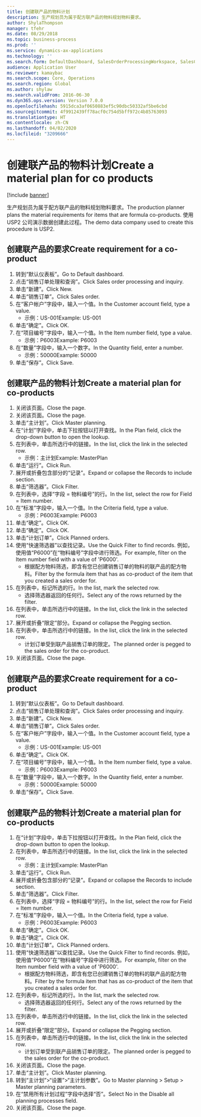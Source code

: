 ```yaml
---
title: 创建联产品的物料计划
description: 生产规划员为属于配方联产品的物料规划物料要求。
author: ShylaThompson
manager: tfehr
ms.date: 08/29/2018
ms.topic: business-process
ms.prod: ''
ms.service: dynamics-ax-applications
ms.technology: ''
ms.search.form: DefaultDashboard, SalesOrderProcessingWorkspace, SalesCreateOrder, SalesTable, ReqCreatePlanWorkspace, ReqTransPlanCard, SysQueryForm, ReqTransPo
audience: Application User
ms.reviewer: kamaybac
ms.search.scope: Core, Operations
ms.search.region: Global
ms.author: shylaw
ms.search.validFrom: 2016-06-30
ms.dyn365.ops.version: Version 7.0.0
ms.openlocfilehash: 5915dca3af0650883ef5c90dbc50332af5be6cbd
ms.sourcegitcommit: 4f9912439ff78acf0c754d5bff972c4b85763093
ms.translationtype: HT
ms.contentlocale: zh-CN
ms.lasthandoff: 04/02/2020
ms.locfileid: "3209666"
---
```

# <a name="create-a-material-plan-for-co-products"></a><span data-ttu-id="7a3da-103">创建联产品的物料计划</span><span class="sxs-lookup"><span data-stu-id="7a3da-103">Create a material plan for co products</span></span>

[!include [banner](../../includes/banner.md)]

<span data-ttu-id="7a3da-104">生产规划员为属于配方联产品的物料规划物料要求。</span><span class="sxs-lookup"><span data-stu-id="7a3da-104">The production planner plans the material requirements for items that are formula co-products.</span></span> <span data-ttu-id="7a3da-105">使用 USP2 公司演示数据创建此过程。</span><span class="sxs-lookup"><span data-stu-id="7a3da-105">The demo data company used to create this procedure is USP2.</span></span>


## <a name="create-requirement-for-a-co-product"></a><span data-ttu-id="7a3da-106">创建联产品的要求</span><span class="sxs-lookup"><span data-stu-id="7a3da-106">Create requirement for a co-product</span></span>
1. <span data-ttu-id="7a3da-107">转到“默认仪表板”。</span><span class="sxs-lookup"><span data-stu-id="7a3da-107">Go to Default dashboard.</span></span>
2. <span data-ttu-id="7a3da-108">点击“销售订单处理和查询”。</span><span class="sxs-lookup"><span data-stu-id="7a3da-108">Click Sales order processing and inquiry.</span></span>
3. <span data-ttu-id="7a3da-109">单击“新建”。</span><span class="sxs-lookup"><span data-stu-id="7a3da-109">Click New.</span></span>
4. <span data-ttu-id="7a3da-110">单击“销售订单”。</span><span class="sxs-lookup"><span data-stu-id="7a3da-110">Click Sales order.</span></span>
5. <span data-ttu-id="7a3da-111">在“客户帐户”字段中，输入一个值。</span><span class="sxs-lookup"><span data-stu-id="7a3da-111">In the Customer account field, type a value.</span></span>
    * <span data-ttu-id="7a3da-112">示例：US-001</span><span class="sxs-lookup"><span data-stu-id="7a3da-112">Example: US-001</span></span>  
6. <span data-ttu-id="7a3da-113">单击“确定”。</span><span class="sxs-lookup"><span data-stu-id="7a3da-113">Click OK.</span></span>
7. <span data-ttu-id="7a3da-114">在“项目编号”字段中，输入一个值。</span><span class="sxs-lookup"><span data-stu-id="7a3da-114">In the Item number field, type a value.</span></span>
    * <span data-ttu-id="7a3da-115">示例：P6003</span><span class="sxs-lookup"><span data-stu-id="7a3da-115">Example: P6003</span></span>  
8. <span data-ttu-id="7a3da-116">在“数量”字段中，输入一个数字。</span><span class="sxs-lookup"><span data-stu-id="7a3da-116">In the Quantity field, enter a number.</span></span>
    * <span data-ttu-id="7a3da-117">示例：50000</span><span class="sxs-lookup"><span data-stu-id="7a3da-117">Example: 50000</span></span>  
9. <span data-ttu-id="7a3da-118">单击“保存”。</span><span class="sxs-lookup"><span data-stu-id="7a3da-118">Click Save.</span></span>

## <a name="create-a-material-plan-for-co-products"></a><span data-ttu-id="7a3da-119">创建联产品的物料计划</span><span class="sxs-lookup"><span data-stu-id="7a3da-119">Create a material plan for co-products</span></span>
1. <span data-ttu-id="7a3da-120">关闭该页面。</span><span class="sxs-lookup"><span data-stu-id="7a3da-120">Close the page.</span></span>
2. <span data-ttu-id="7a3da-121">关闭该页面。</span><span class="sxs-lookup"><span data-stu-id="7a3da-121">Close the page.</span></span>
3. <span data-ttu-id="7a3da-122">单击“主计划”。</span><span class="sxs-lookup"><span data-stu-id="7a3da-122">Click Master planning.</span></span>
4. <span data-ttu-id="7a3da-123">在“计划”字段中，单击下拉按钮以打开查找。</span><span class="sxs-lookup"><span data-stu-id="7a3da-123">In the Plan field, click the drop-down button to open the lookup.</span></span>
5. <span data-ttu-id="7a3da-124">在列表中，单击所选行中的链接。</span><span class="sxs-lookup"><span data-stu-id="7a3da-124">In the list, click the link in the selected row.</span></span>
    * <span data-ttu-id="7a3da-125">示例：主计划</span><span class="sxs-lookup"><span data-stu-id="7a3da-125">Example: MasterPlan</span></span>  
6. <span data-ttu-id="7a3da-126">单击“运行”。</span><span class="sxs-lookup"><span data-stu-id="7a3da-126">Click Run.</span></span>
7. <span data-ttu-id="7a3da-127">展开或折叠包含部分的“记录”。</span><span class="sxs-lookup"><span data-stu-id="7a3da-127">Expand or collapse the Records to include section.</span></span>
8. <span data-ttu-id="7a3da-128">单击“筛选器”。</span><span class="sxs-lookup"><span data-stu-id="7a3da-128">Click Filter.</span></span>
9. <span data-ttu-id="7a3da-129">在列表中，选择“字段 = 物料编号”的行。</span><span class="sxs-lookup"><span data-stu-id="7a3da-129">In the list, select the row for Field = Item number.</span></span>
10. <span data-ttu-id="7a3da-130">在“标准”字段中，输入一个值。</span><span class="sxs-lookup"><span data-stu-id="7a3da-130">In the Criteria field, type a value.</span></span>
    * <span data-ttu-id="7a3da-131">示例：P6003</span><span class="sxs-lookup"><span data-stu-id="7a3da-131">Example: P6003</span></span>  
11. <span data-ttu-id="7a3da-132">单击“确定”。</span><span class="sxs-lookup"><span data-stu-id="7a3da-132">Click OK.</span></span>
12. <span data-ttu-id="7a3da-133">单击“确定”。</span><span class="sxs-lookup"><span data-stu-id="7a3da-133">Click OK.</span></span>
13. <span data-ttu-id="7a3da-134">单击“计划订单”。</span><span class="sxs-lookup"><span data-stu-id="7a3da-134">Click Planned orders.</span></span>
14. <span data-ttu-id="7a3da-135">使用“快速筛选器”以查找记录。</span><span class="sxs-lookup"><span data-stu-id="7a3da-135">Use the Quick Filter to find records.</span></span> <span data-ttu-id="7a3da-136">例如，使用值“P6000”在“物料编号”字段中进行筛选。</span><span class="sxs-lookup"><span data-stu-id="7a3da-136">For example, filter on the Item number field with a value of 'P6000'.</span></span>
    * <span data-ttu-id="7a3da-137">根据配方物料筛选，即含有您已创建销售订单的物料的联产品的配方物料。</span><span class="sxs-lookup"><span data-stu-id="7a3da-137">Filter by the formula item that has as co-product of the item that you created a sales order for.</span></span>  
15. <span data-ttu-id="7a3da-138">在列表中，标记所选的行。</span><span class="sxs-lookup"><span data-stu-id="7a3da-138">In the list, mark the selected row.</span></span>
    * <span data-ttu-id="7a3da-139">选择筛选器返回的任何行。</span><span class="sxs-lookup"><span data-stu-id="7a3da-139">Select any of the rows returned by the filter.</span></span>  
16. <span data-ttu-id="7a3da-140">在列表中，单击所选行中的链接。</span><span class="sxs-lookup"><span data-stu-id="7a3da-140">In the list, click the link in the selected row.</span></span>
17. <span data-ttu-id="7a3da-141">展开或折叠“限定”部分。</span><span class="sxs-lookup"><span data-stu-id="7a3da-141">Expand or collapse the Pegging section.</span></span>
18. <span data-ttu-id="7a3da-142">在列表中，单击所选行中的链接。</span><span class="sxs-lookup"><span data-stu-id="7a3da-142">In the list, click the link in the selected row.</span></span>
    * <span data-ttu-id="7a3da-143">计划订单受到联产品销售订单的限定。</span><span class="sxs-lookup"><span data-stu-id="7a3da-143">The planned order is pegged to the sales order for the co-product.</span></span>  
19. <span data-ttu-id="7a3da-144">关闭该页面。</span><span class="sxs-lookup"><span data-stu-id="7a3da-144">Close the page.</span></span>

## <a name="create-requirement-for-a-co-product"></a><span data-ttu-id="7a3da-145">创建联产品的要求</span><span class="sxs-lookup"><span data-stu-id="7a3da-145">Create requirement for a co-product</span></span>
1. <span data-ttu-id="7a3da-146">转到“默认仪表板”。</span><span class="sxs-lookup"><span data-stu-id="7a3da-146">Go to Default dashboard.</span></span>
2. <span data-ttu-id="7a3da-147">点击“销售订单处理和查询”。</span><span class="sxs-lookup"><span data-stu-id="7a3da-147">Click Sales order processing and inquiry.</span></span>
3. <span data-ttu-id="7a3da-148">单击“新建”。</span><span class="sxs-lookup"><span data-stu-id="7a3da-148">Click New.</span></span>
4. <span data-ttu-id="7a3da-149">单击“销售订单”。</span><span class="sxs-lookup"><span data-stu-id="7a3da-149">Click Sales order.</span></span>
5. <span data-ttu-id="7a3da-150">在“客户帐户”字段中，输入一个值。</span><span class="sxs-lookup"><span data-stu-id="7a3da-150">In the Customer account field, type a value.</span></span>
    * <span data-ttu-id="7a3da-151">示例：US-001</span><span class="sxs-lookup"><span data-stu-id="7a3da-151">Example: US-001</span></span>  
6. <span data-ttu-id="7a3da-152">单击“确定”。</span><span class="sxs-lookup"><span data-stu-id="7a3da-152">Click OK.</span></span>
7. <span data-ttu-id="7a3da-153">在“项目编号”字段中，输入一个值。</span><span class="sxs-lookup"><span data-stu-id="7a3da-153">In the Item number field, type a value.</span></span>
    * <span data-ttu-id="7a3da-154">示例：P6003</span><span class="sxs-lookup"><span data-stu-id="7a3da-154">Example: P6003</span></span>  
8. <span data-ttu-id="7a3da-155">在“数量”字段中，输入一个数字。</span><span class="sxs-lookup"><span data-stu-id="7a3da-155">In the Quantity field, enter a number.</span></span>
    * <span data-ttu-id="7a3da-156">示例：50000</span><span class="sxs-lookup"><span data-stu-id="7a3da-156">Example: 50000</span></span>  
9. <span data-ttu-id="7a3da-157">单击“保存”。</span><span class="sxs-lookup"><span data-stu-id="7a3da-157">Click Save.</span></span>

## <a name="create-a-material-plan-for-co-products"></a><span data-ttu-id="7a3da-158">创建联产品的物料计划</span><span class="sxs-lookup"><span data-stu-id="7a3da-158">Create a material plan for co-products</span></span>
1. <span data-ttu-id="7a3da-159">在“计划”字段中，单击下拉按钮以打开查找。</span><span class="sxs-lookup"><span data-stu-id="7a3da-159">In the Plan field, click the drop-down button to open the lookup.</span></span>
2. <span data-ttu-id="7a3da-160">在列表中，单击所选行中的链接。</span><span class="sxs-lookup"><span data-stu-id="7a3da-160">In the list, click the link in the selected row.</span></span>
    * <span data-ttu-id="7a3da-161">示例：主计划</span><span class="sxs-lookup"><span data-stu-id="7a3da-161">Example: MasterPlan</span></span>  
3. <span data-ttu-id="7a3da-162">单击“运行”。</span><span class="sxs-lookup"><span data-stu-id="7a3da-162">Click Run.</span></span>
4. <span data-ttu-id="7a3da-163">展开或折叠包含部分的“记录”。</span><span class="sxs-lookup"><span data-stu-id="7a3da-163">Expand or collapse the Records to include section.</span></span>
5. <span data-ttu-id="7a3da-164">单击“筛选器”。</span><span class="sxs-lookup"><span data-stu-id="7a3da-164">Click Filter.</span></span>
6. <span data-ttu-id="7a3da-165">在列表中，选择“字段 = 物料编号”的行。</span><span class="sxs-lookup"><span data-stu-id="7a3da-165">In the list, select the row for Field = Item number.</span></span>
7. <span data-ttu-id="7a3da-166">在“标准”字段中，输入一个值。</span><span class="sxs-lookup"><span data-stu-id="7a3da-166">In the Criteria field, type a value.</span></span>
    * <span data-ttu-id="7a3da-167">示例：P6003</span><span class="sxs-lookup"><span data-stu-id="7a3da-167">Example: P6003</span></span>  
8. <span data-ttu-id="7a3da-168">单击“确定”。</span><span class="sxs-lookup"><span data-stu-id="7a3da-168">Click OK.</span></span>
9. <span data-ttu-id="7a3da-169">单击“确定”。</span><span class="sxs-lookup"><span data-stu-id="7a3da-169">Click OK.</span></span>
10. <span data-ttu-id="7a3da-170">单击“计划订单”。</span><span class="sxs-lookup"><span data-stu-id="7a3da-170">Click Planned orders.</span></span>
11. <span data-ttu-id="7a3da-171">使用“快速筛选器”以查找记录。</span><span class="sxs-lookup"><span data-stu-id="7a3da-171">Use the Quick Filter to find records.</span></span> <span data-ttu-id="7a3da-172">例如，使用值“P6000”在“物料编号”字段中进行筛选。</span><span class="sxs-lookup"><span data-stu-id="7a3da-172">For example, filter on the Item number field with a value of 'P6000'.</span></span>
    * <span data-ttu-id="7a3da-173">根据配方物料筛选，即含有您已创建销售订单的物料的联产品的配方物料。</span><span class="sxs-lookup"><span data-stu-id="7a3da-173">Filter by the formula item that has as co-product of the item that you created a sales order for.</span></span>  
12. <span data-ttu-id="7a3da-174">在列表中，标记所选的行。</span><span class="sxs-lookup"><span data-stu-id="7a3da-174">In the list, mark the selected row.</span></span>
    * <span data-ttu-id="7a3da-175">选择筛选器返回的任何行。</span><span class="sxs-lookup"><span data-stu-id="7a3da-175">Select any of the rows returned by the filter.</span></span>  
13. <span data-ttu-id="7a3da-176">在列表中，单击所选行中的链接。</span><span class="sxs-lookup"><span data-stu-id="7a3da-176">In the list, click the link in the selected row.</span></span>
14. <span data-ttu-id="7a3da-177">展开或折叠“限定”部分。</span><span class="sxs-lookup"><span data-stu-id="7a3da-177">Expand or collapse the Pegging section.</span></span>
15. <span data-ttu-id="7a3da-178">在列表中，单击所选行中的链接。</span><span class="sxs-lookup"><span data-stu-id="7a3da-178">In the list, click the link in the selected row.</span></span>
    * <span data-ttu-id="7a3da-179">计划订单受到联产品销售订单的限定。</span><span class="sxs-lookup"><span data-stu-id="7a3da-179">The planned order is pegged to the sales order for the co-product.</span></span>  
16. <span data-ttu-id="7a3da-180">关闭该页面。</span><span class="sxs-lookup"><span data-stu-id="7a3da-180">Close the page.</span></span>
17. <span data-ttu-id="7a3da-181">单击“主计划”。</span><span class="sxs-lookup"><span data-stu-id="7a3da-181">Click Master planning.</span></span>
18. <span data-ttu-id="7a3da-182">转到“主计划”>“设置”>“主计划参数”。</span><span class="sxs-lookup"><span data-stu-id="7a3da-182">Go to Master planning > Setup > Master planning parameters.</span></span>
19. <span data-ttu-id="7a3da-183">在“禁用所有计划过程”字段中选择“否”。</span><span class="sxs-lookup"><span data-stu-id="7a3da-183">Select No in the Disable all planning processes field.</span></span>
20. <span data-ttu-id="7a3da-184">关闭该页面。</span><span class="sxs-lookup"><span data-stu-id="7a3da-184">Close the page.</span></span>

